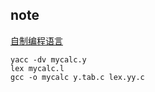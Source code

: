 ## note

[自制编程语言](https://avnpc.com/pages/c-pointer)
```
yacc -dv mycalc.y
lex mycalc.l
gcc -o mycalc y.tab.c lex.yy.c
```

